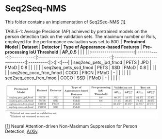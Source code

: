 Seq2Seq-NMS
======

This folder contains an implementation of Seq2Seq-NMS [[1]](#seq2seq_nms-1).

TABLE-1: Average Precision (AP) achieved by pretrained models on the person detection task on the validation sets. The maximum number or RoIs, employed for the performance evaluation was set to 800.
|  **Pretrained Model**  | **Dataset** | **Detector** | **Type of Appearance-based Features** | **Pre-processing IoU Threshold** | **AP_0.5** |   |   |   |
|:----------------------:|:-----------:|:------------:|:-------------------------------------:|:--------------------------------:|:----------:|:-:|:-:|---|
|  seq2seq_pets_jpd_fmod |     PETS    |      JPD     |                  FMoD                 |                0.8               |            |   |   |   |
|  seq2seq_pets_ssd_fmod |     PETS    |      SSD     |                  FMoD                 |                0.8               |            |   |   |   |
| seq2seq_coco_frcn_fmod |     COCO    |     FRCN     |                  FMoD                 |                 -                |            |   |   |   |
| seq2seq_coco_frcn_fmod |     COCO    |      SSD     |                  FMoD                 |                 -                |            |   |   |   |

![Alt text](stats_pretrained.png?raw=true "Title")




<a name="seq2seq_nms-1" href="https://www.techrxiv.org/articles/preprint/Neural_Attention-driven_Non-Maximum_Suppression_for_Person_Detection/16940275">[1]</a> Neural Attention-driven Non-Maximum Suppression for Person Detection,
[ArXiv](https://www.techrxiv.org/articles/preprint/Neural_Attention-driven_Non-Maximum_Suppression_for_Person_Detection/16940275).
